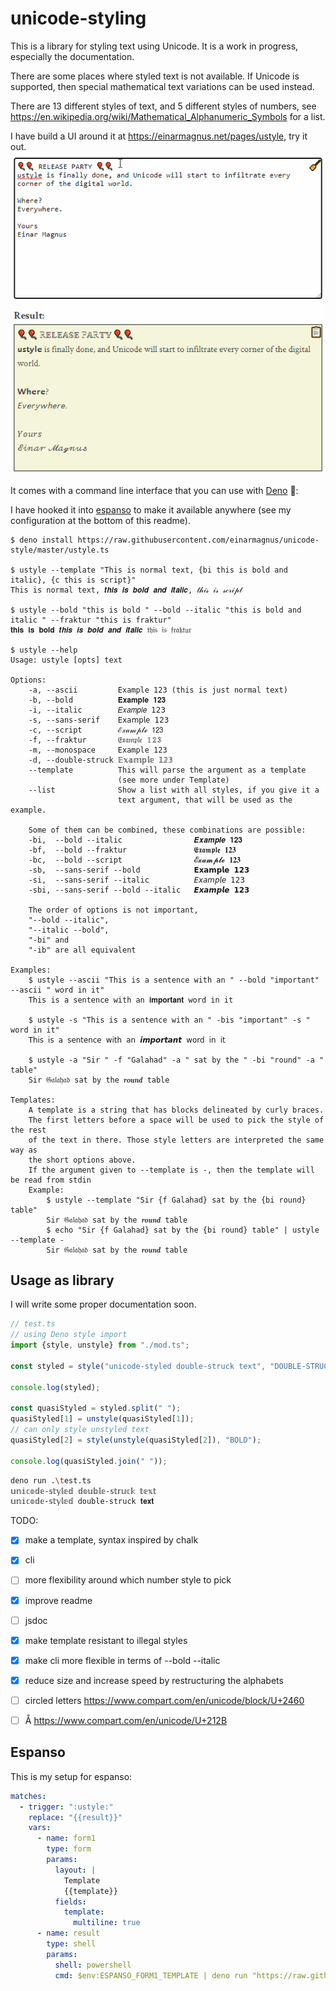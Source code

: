 # unicode-styling

This is a library for styling text using Unicode. It is a work in progress, especially the documentation.

There are some places where styled text is not available. If Unicode is supported, then special mathematical text variations can be used instead.

There are 13 different styles of text, and 5 different styles of numbers, see https://en.wikipedia.org/wiki/Mathematical_Alphanumeric_Symbols for a list.

I have build a UI around it at <https://einarmagnus.net/pages/ustyle>, try it out.
![screen recording](ustyle.gif)

It comes with a command line interface that you can use with [Deno][] 🦕:

I have hooked it into [espanso][] to make it available anywhere (see my configuration at the bottom of this readme).

   [Deno]: https://deno.land/
   [espanso]: espanso.org/

```
$ deno install https://raw.githubusercontent.com/einarmagnus/unicode-style/master/ustyle.ts

$ ustyle --template "This is normal text, {bi this is bold and italic}, {c this is script}"
This is normal text, 𝒕𝒉𝒊𝒔 𝒊𝒔 𝒃𝒐𝒍𝒅 𝒂𝒏𝒅 𝒊𝒕𝒂𝒍𝒊𝒄, 𝓉𝒽𝒾𝓈 𝒾𝓈 𝓈𝒸𝓇𝒾𝓅𝓉

$ ustyle --bold "this is bold " --bold --italic "this is bold and italic " --fraktur "this is fraktur"
𝐭𝐡𝐢𝐬 𝐢𝐬 𝐛𝐨𝐥𝐝 𝒕𝒉𝒊𝒔 𝒊𝒔 𝒃𝒐𝒍𝒅 𝒂𝒏𝒅 𝒊𝒕𝒂𝒍𝒊𝒄 𝔱𝔥𝔦𝔰 𝔦𝔰 𝔣𝔯𝔞𝔨𝔱𝔲𝔯

$ ustyle --help
Usage: ustyle [opts] text

Options:
    -a, --ascii         Example 123 (this is just normal text)
    -b, --bold          𝐄𝐱𝐚𝐦𝐩𝐥𝐞 𝟏𝟐𝟑
    -i, --italic        𝐸𝑥𝑎𝑚𝑝𝑙𝑒 𝟣𝟤𝟥
    -s, --sans-serif    𝖤𝗑𝖺𝗆𝗉𝗅𝖾 𝟣𝟤𝟥
    -c, --script        ℰ𝓍𝒶𝓂𝓅𝓁ℯ 𝟣𝟤𝟥
    -f, --fraktur       𝔈𝔵𝔞𝔪𝔭𝔩𝔢 𝟙𝟚𝟛
    -m, --monospace     𝙴𝚡𝚊𝚖𝚙𝚕𝚎 𝟷𝟸𝟹
    -d, --double-struck 𝔼𝕩𝕒𝕞𝕡𝕝𝕖 𝟙𝟚𝟛
    --template          This will parse the argument as a template
                        (see more under Template)
    --list              Show a list with all styles, if you give it a
                        text argument, that will be used as the example.

    Some of them can be combined, these combinations are possible:
    -bi,  --bold --italic                𝑬𝒙𝒂𝒎𝒑𝒍𝒆 𝟏𝟐𝟑
    -bf,  --bold --fraktur               𝕰𝖝𝖆𝖒𝖕𝖑𝖊 𝟏𝟐𝟑
    -bc,  --bold --script                𝓔𝔁𝓪𝓶𝓹𝓵𝓮 𝟏𝟐𝟑
    -sb,  --sans-serif --bold            𝗘𝘅𝗮𝗺𝗽𝗹𝗲 𝟭𝟮𝟯
    -si,  --sans-serif --italic          𝘌𝘹𝘢𝘮𝘱𝘭𝘦 𝟣𝟤𝟥
    -sbi, --sans-serif --bold --italic   𝙀𝙭𝙖𝙢𝙥𝙡𝙚 𝟭𝟮𝟯

    The order of options is not important,
    "--bold --italic",
    "--italic --bold",
    "-bi" and
    "-ib" are all equivalent

Examples:
    $ ustyle --ascii "This is a sentence with an " --bold "important" --ascii " word in it"
    This is a sentence with an 𝐢𝐦𝐩𝐨𝐫𝐭𝐚𝐧𝐭 word in it

    $ ustyle -s "This is a sentence with an " -bis "important" -s " word in it"
    𝖳𝗁𝗂𝗌 𝗂𝗌 𝖺 𝗌𝖾𝗇𝗍𝖾𝗇𝖼𝖾 𝗐𝗂𝗍𝗁 𝖺𝗇 𝙞𝙢𝙥𝙤𝙧𝙩𝙖𝙣𝙩 𝗐𝗈𝗋𝖽 𝗂𝗇 𝗂𝗍

    $ ustyle -a "Sir " -f "Galahad" -a " sat by the " -bi "round" -a " table"
    Sir 𝔊𝔞𝔩𝔞𝔥𝔞𝔡 sat by the 𝒓𝒐𝒖𝒏𝒅 table

Templates:
    A template is a string that has blocks delineated by curly braces.
    The first letters before a space will be used to pick the style of the rest
    of the text in there. Those style letters are interpreted the same way as
    the short options above.
    If the argument given to --template is -, then the template will be read from stdin
    Example:
        $ ustyle --template "Sir {f Galahad} sat by the {bi round} table"
        Sir 𝔊𝔞𝔩𝔞𝔥𝔞𝔡 sat by the 𝒓𝒐𝒖𝒏𝒅 table
        $ echo "Sir {f Galahad} sat by the {bi round} table" | ustyle --template -
        Sir 𝔊𝔞𝔩𝔞𝔥𝔞𝔡 sat by the 𝒓𝒐𝒖𝒏𝒅 table

```

## Usage as library

I will write some proper documentation soon.

```typescript
// test.ts
// using Deno style import
import {style, unstyle} from "./mod.ts";

const styled = style("unicode-styled double-struck text", "DOUBLE-STRUCK");

console.log(styled);

const quasiStyled = styled.split(" ");
quasiStyled[1] = unstyle(quasiStyled[1]);
// can only style unstyled text
quasiStyled[2] = style(unstyle(quasiStyled[2]), "BOLD");

console.log(quasiStyled.join(" "));
```

```bash
deno run .\test.ts
𝕦𝕟𝕚𝕔𝕠𝕕𝕖-𝕤𝕥𝕪𝕝𝕖𝕕 𝕕𝕠𝕦𝕓𝕝𝕖-𝕤𝕥𝕣𝕦𝕔𝕜 𝕥𝕖𝕩𝕥
𝕦𝕟𝕚𝕔𝕠𝕕𝕖-𝕤𝕥𝕪𝕝𝕖𝕕 double-struck 𝐭𝐞𝐱𝐭
```


TODO:
- [x] make a template, syntax inspired by chalk
- [x] cli
- [ ] more flexibility around which number style to pick
- [x] improve readme
- [ ] jsdoc
- [x] make template resistant to illegal styles
- [x] make cli more flexible in terms of --bold --italic
- [x] reduce size and increase speed by restructuring the alphabets
- [ ] circled letters https://www.compart.com/en/unicode/block/U+2460
- [ ] Å https://www.compart.com/en/unicode/U+212B


## Espanso

This is my setup for espanso:

```yaml
matches:
  - trigger: ":ustyle:"
    replace: "{{result}}"
    vars:
      - name: form1
        type: form
        params:
          layout: |
            Template                                                                             🦕
            {{template}}
          fields:
            template:
              multiline: true
      - name: result
        type: shell
        params:
          shell: powershell
          cmd: $env:ESPANSO_FORM1_TEMPLATE | deno run "https://raw.githubusercontent.com/einarmagnus/unicode-style/master/ustyle.ts" --template -
```